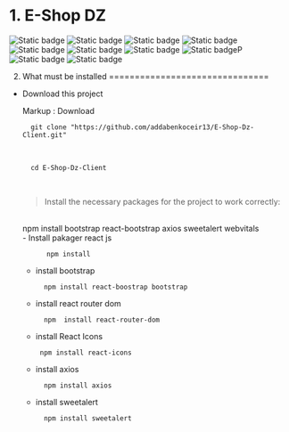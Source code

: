 # 1. E-Shop DZ 
![Static badge](https://img.shields.io/badge/18.2.0-React-blue)
![Static badge](https://img.shields.io/badge/5.3.2-Bootstrap-purple)
![Static badge](https://img.shields.io/badge/2.9.1-ReactBootstrap-purple)
![Static badge](https://img.shields.io/badge/18.2.0-ReactDom-green)
![Static badge](https://img.shields.io/badge/5.3.4-ReactRouterDom-green)
![Static badge](https://img.shields.io/badge/4.11.0-ReactIcons-orange)
![Static badge](https://img.shields.io/badge/5.0.1-ReactScripts-yellow)
![Static badge](https://img.shields.io/badge/1.6.0-axios-pink)P
![Static badge](https://img.shields.io/badge/2.1.2-SweetAlert-black)
![Static badge](https://img.shields.io/badge/2.1.4-WebVitals-blue)

 2. What must be installed
===============================


* Download this project 

    Markup :  Download

        git clone "https://github.com/addabenkoceir13/E-Shop-Dz-Client.git"

    <br>

        cd E-Shop-Dz-Client

    <br>

    >Install the necessary packages for the project to work correctly:
    <br>
    npm install bootstrap react-bootstrap axios sweetalert webvitals

    <br>
    - Install pakager react js

            npm install
    - install bootstrap 
 
            npm install react-boostrap bootstrap
    
    
    - install react router dom
  
            npm  install react-router-dom

    -  install React Icons
  
            npm install react-icons

    - install axios
  
            npm install axios
    
    - install sweetalert

            npm install sweetalert


